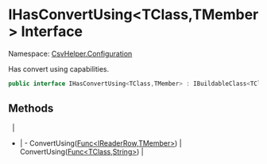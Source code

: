 # IHasConvertUsing&lt;TClass,TMember&gt; Interface

Namespace: [CsvHelper.Configuration](/api/CsvHelper.Configuration)

Has convert using capabilities.

```cs
public interface IHasConvertUsing<TClass,TMember> : IBuildableClass<TClass>
```

## Methods
&nbsp; | &nbsp;
- | -
ConvertUsing([Func&lt;IReaderRow,TMember&gt;](https://docs.microsoft.com/en-us/dotnet/api/system.func`2)) | 
ConvertUsing([Func&lt;TClass,String&gt;](https://docs.microsoft.com/en-us/dotnet/api/system.func`2)) | 
